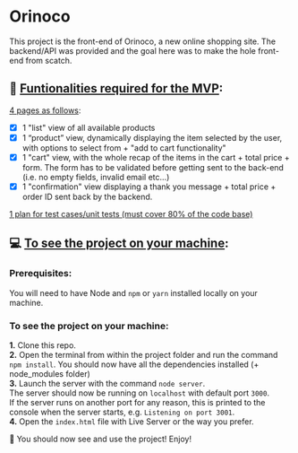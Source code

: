 # Orinoco

This project is the front-end of Orinoco, a new online shopping site.
The backend/API was provided and the goal here was to make the hole front-end from scatch.

## 📌 <u>Funtionalities required for the MVP</u>:

<ins>4 pages as follows</ins>:

- [x] 1 "list" view of all available products
- [x] 1 “product” view, dynamically displaying the item selected by the user, with options to select from + "add to cart functionality"
- [x] 1 "cart" view, with the whole recap of the items in the cart + total price + form.
      The form has to be validated before getting sent to the back-end (i.e. no empty fields, invalid email etc...)
- [x] 1 "confirmation" view displaying a thank you message + total price + order ID sent back by the backend.

<ins>1 plan for test cases/unit tests (must cover 80% of the code base)</ins>
<br/>

## 💻 <u>To see the project on your machine</u>:

### Prerequisites:

You will need to have Node and `npm` or `yarn` installed locally on your machine.

### To see the project on your machine:

**1.** Clone this repo.  
**2.** Open the terminal from within the project folder and run the command `npm install`. You should now have all the dependencies installed (+ node_modules folder)  
**3.** Launch the server with the command `node server`.  
The server should now be running on `localhost` with default port `3000`.  
If the server runs on another port for any reason, this is printed to the console when the server starts, e.g. `Listening on port 3001`.  
**4.** Open the `index.html` file with Live Server or the way you prefer.

🚀 You should now see and use the project! Enjoy!
